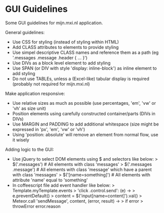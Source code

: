 # GUI Guidelines

Some GUI guidelines for mijn.mxi.nl application.

General guidelines:
* Use CSS for styling (instead of styling within HTML)
* Add CLASS attributes to elements to provide styling
* Use simpel descriptive CLASS names and reference them as a path (eg '.messages .message .header { ... }')
* Use DIVs as a block level element to add styling
* Use SPAN (or DIV with style 'display: inline-block') as inline element to add styling
* Do not use TABLEs, unless a (Excel-like) tabular display is required (probably not required for mijn.mxi.nl)

Make application responsive:
* Use relative sizes as much as possible (use percentages, 'em', 'vw' or 'vh' as size unit)
* Position elements using carefully constructed container/parts (DIVs in DIVs)
* Use MARGIN and PADDING to add additional whitespace (size might be expressed in 'px', 'em', 'vw' or 'vh')
* Using 'position: absolute' will remove an element from normal flow, use it wisely

Adding logic to the GUI:
* Use jQuery to select DOM elements using $ and selectors like below:
        >    $('.messages')            # All elements with class 'messages'
        >    $('.messages .message')   # All elements with class 'message' which have a parent with class 'messages'
        >    $('[name=something]')     # All elements with attribute 'name' equal to 'something'
* In coffeescript file add event handler like below:
        >    Template.myTemplate.events
        >      'click .control.send': (e) ->
        >        e.preventDefault()
        >        content = $('input[name=content]').val()
        >        Meteor.call 'sendMessage', content, (error, result) ->
        >          if error
        >            throwError error.reason
